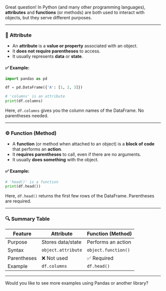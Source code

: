 Great question! In Python (and many other programming languages), **attributes** and **functions** (or methods) are both used to interact with objects, but they serve different purposes.

---

### 🧩 **Attribute**
- An **attribute** is a **value or property** associated with an object.
- It **does not require parentheses** to access.
- It usually represents **data** or **state**.

#### ✅ Example:
```python
import pandas as pd

df = pd.DataFrame({'A': [1, 2, 3]})

# 'columns' is an attribute
print(df.columns)
```
Here, `df.columns` gives you the column names of the DataFrame. No parentheses needed.

---

### ⚙️ **Function (Method)**
- A **function** (or method when attached to an object) is a **block of code** that performs an **action**.
- It **requires parentheses** to call, even if there are no arguments.
- It usually **does something** with the object.

#### ✅ Example:
```python
# 'head()' is a function
print(df.head())
```
Here, `df.head()` returns the first few rows of the DataFrame. Parentheses are required.

---

### 🔍 Summary Table

| Feature      | Attribute            | Function (Method)       |
|--------------|----------------------|--------------------------|
| Purpose      | Stores data/state    | Performs an action       |
| Syntax       | `object.attribute`   | `object.function()`      |
| Parentheses  | ❌ Not used           | ✅ Required               |
| Example      | `df.columns`         | `df.head()`              |

---

Would you like to see more examples using Pandas or another library?
